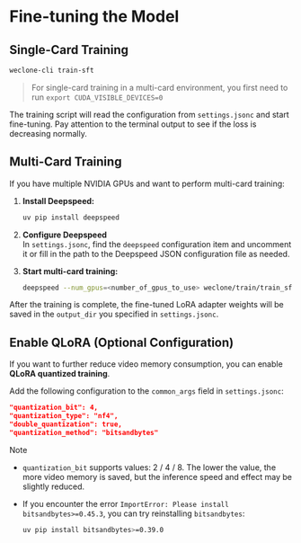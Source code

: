 # Fine-tuning the Model


## Single-Card Training


```bash
weclone-cli train-sft
```

> For single-card training in a multi-card environment, you first need to run `export CUDA_VISIBLE_DEVICES=0`

The training script will read the configuration from `settings.jsonc` and start fine-tuning. Pay attention to the terminal output to see if the loss is decreasing normally.

## Multi-Card Training

If you have multiple NVIDIA GPUs and want to perform multi-card training:

1. **Install Deepspeed:**

   ```bash
   uv pip install deepspeed
   ```

2. **Configure Deepspeed** <br>
   In `settings.jsonc`, find the `deepspeed` configuration item and uncomment it or fill in the path to the Deepspeed JSON configuration file as needed.

3. **Start multi-card training:**

   ```bash
   deepspeed --num_gpus=<number_of_gpus_to_use> weclone/train/train_sft.py
   ```


After the training is complete, the fine-tuned LoRA adapter weights will be saved in the `output_dir` you specified in `settings.jsonc`.



## **Enable QLoRA (Optional Configuration)**

If you want to further reduce video memory consumption, you can enable **QLoRA quantized training**.

Add the following configuration to the `common_args` field in `settings.jsonc`:

```json
"quantization_bit": 4,
"quantization_type": "nf4",
"double_quantization": true,
"quantization_method": "bitsandbytes"
```

> [!NOTE]
>
> - `quantization_bit` supports values: 2 / 4 / 8. The lower the value, the more video memory is saved, but the inference speed and effect may be slightly reduced.
>
> - If you encounter the error `ImportError: Please install bitsandbytes>=0.45.3`, you can try reinstalling `bitsandbytes`:
>
>   ```bash
>   uv pip install bitsandbytes>=0.39.0
>   ```